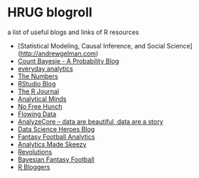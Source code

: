 # HRUG blogroll
a list of useful blogs and links of R resources
* [Statistical Modeling, Causal Inference, and Social Science] (http://andrewgelman.com)
* [Count Bayesie - A Probability Blog](http://www.countbayesie.com/)
* [everyday analytics](http://www.everydayanalytics.ca/)
* [The Numbers](http://blogs.wsj.com/numbers)
* [RStudio Blog](https://blog.rstudio.org)
* [The R Journal](http://journal.r-project.org)
* [Analytical Minds](http://theanalyticalminds.blogspot.com/)
* [No Free Hunch](http://blog.kaggle.com)
* [Flowing Data](http://flowingdata.com)
* [AnalyzeCore – data are beautiful, data are a story](http://analyzecore.com/feed/)
* [Data Science Heroes Blog](http://blog.datascienceheroes.com/)
* [Fantasy Football Analytics](http://fantasyfootballanalytics.net)
* [Analytics Made Skeezy](http://analyticsmadeskeezy.com)
* [Revolutions](http://blog.revolutionanalytics.com/)
* [Bayesian Fantasy Football](http://www.bayesff.com)
* [R Bloggers](http://www.r-bloggers.com")
